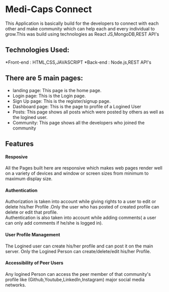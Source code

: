 # Medi-Caps Connect
This Application is basically build for the developers to connect with each other and make community which can help each and every individual to grow.This was build using technologies as React JS,MongoDB,REST API's

## Technologies Used:
*Front-end : HTML,CSS,JAVASCRIPT
*Back-end : Node.js,REST API's 

## There are 5 main pages:
* landing page: This page is the home page.
* Login page: This is the Login page.
* Sign Up page: This is the register/signup page.
* Dashboard page: This is the page to profile of a Logined User
* Posts: This page shows all posts which were posted by others as well as the logined user.
* Community: This page shows all the developers who joined the community


## Features
#### Resposive
All the Pages built here are responsive which makes web pages render well on a variety of devices and window or screen sizes from minimum to maximum display size.
#### Authentication
Authorization is taken into account while giving rights to a user to edit or delete his/her Profile .Only the user who has posted of created profile can delete or edit that profile.\
Authentication is also taken into account while adding comments( a user can only add comments if he/she is logged in).
#### User Profile Management 
The Logined user can create his/her profile and can post it on the main server. Only the Logined Person can create/delete/edit his/her Profile.
#### Accessibility of Peer Users
Any logined Person can access the peer member of that community's profile like (Github,Youtube,LinkedIn,Instagram) major social media networks. 
